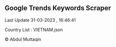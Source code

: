 

## Google Trends Keywords Scraper 
 
Last Update 31-03-2023 , 16:46:41

Country List :
VIETNAM.json



© Abdul Muttaqin 
